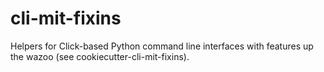 # cli-mit-fixins
Helpers for Click-based Python command line interfaces with features up the wazoo (see cookiecutter-cli-mit-fixins).
